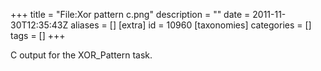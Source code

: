 +++
title = "File:Xor pattern c.png"
description = ""
date = 2011-11-30T12:35:43Z
aliases = []
[extra]
id = 10960
[taxonomies]
categories = []
tags = []
+++

C output for the XOR_Pattern task.
